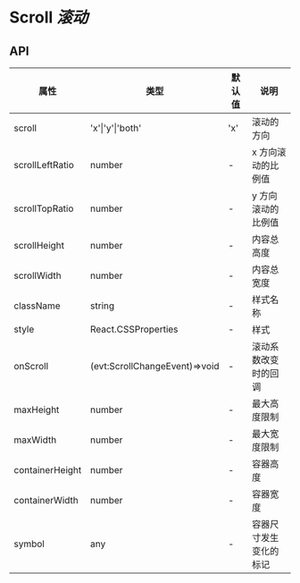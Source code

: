 # Scroll _滚动_

<example />

## API

| 属性            | 类型                          | 默认值 | 说明                   |
| --------------- | ----------------------------- | ------ | ---------------------- |
| scroll          | 'x'\|'y'\|'both'              | 'x'    | 滚动的方向             |
| scrollLeftRatio | number                        | -      | x 方向滚动的比例值     |
| scrollTopRatio  | number                        | -      | y 方向滚动的比例值     |
| scrollHeight    | number                        | -      | 内容总高度             |
| scrollWidth     | number                        | -      | 内容总宽度             |
| className       | string                        | -      | 样式名称               |
| style           | React.CSSProperties           | -      | 样式                   |
| onScroll        | (evt:ScrollChangeEvent)=>void | -      | 滚动系数改变时的回调   |
| maxHeight       | number                        | -      | 最大高度限制           |
| maxWidth        | number                        | -      | 最大宽度限制           |
| containerHeight | number                        | -      | 容器高度               |
| containerWidth  | number                        | -      | 容器宽度               |
| symbol          | any                           | -      | 容器尺寸发生变化的标记 |
